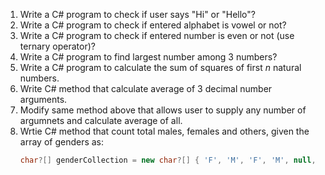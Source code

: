 1. Write a C# program to check if user says "Hi" or "Hello"?
1. Write a C# program to check if entered alphabet is vowel or not?
1. Write a C# program to check if entered number is even or not (use ternary operator)?
1. Write a C# program to find largest number among 3 numbers?
1. Write a C# program to calculate the sum of squares of first *n* natural numbers.
1. Write C# method that calculate average of 3 decimal number arguments.
1. Modify same method above that allows user to supply any number of argumnets and calculate average of all.
1. Wrtie C# method that count total males, females and others, given the array of genders as:
    ```csharp
    char?[] genderCollection = new char?[] { 'F', 'M', 'F', 'M', null, 'M', null, 'F', 'F', 'M', null, null, 'F', 'M', 'M' };
    ```
